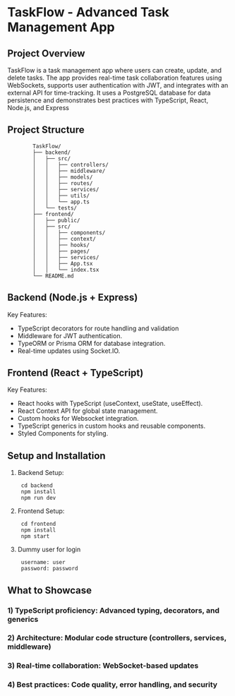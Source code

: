 # TaskFlow - Advanced Task Management App

## Project Overview

TaskFlow is a task management app where users can create, update, and delete tasks. The app provides real-time task collaboration features using WebSockets, supports user authentication with JWT, and integrates with an external API for time-tracking. It uses a PostgreSQL database for data persistence and demonstrates best practices with TypeScript, React, Node.js, and Express

## Project Structure

            TaskFlow/
            ├── backend/
            │   ├── src/
            │   │   ├── controllers/
            │   │   ├── middleware/
            │   │   ├── models/
            │   │   ├── routes/
            │   │   ├── services/
            │   │   ├── utils/
            │   │   └── app.ts
            │   └── tests/
            ├── frontend/
            │   ├── public/
            │   ├── src/
            │   │   ├── components/
            │   │   ├── context/
            │   │   ├── hooks/
            │   │   ├── pages/
            │   │   ├── services/
            │   │   ├── App.tsx
            │   │   └── index.tsx
            └── README.md

## Backend (Node.js + Express)

Key Features:

- TypeScript decorators for route handling and validation
- Middleware for JWT authentication.
- TypeORM or Prisma ORM for database integration.
- Real-time updates using Socket.IO.

## Frontend (React + TypeScript)

Key Features:

- React hooks with TypeScript (useContext, useState, useEffect).
- React Context API for global state management.
- Custom hooks for Websocket integration.
- TypeScript generics in custom hooks and reusable components.
- Styled Components for styling.

## Setup and Installation

1. Backend Setup:

        cd backend
        npm install
        npm run dev

2. Frontend Setup:

        cd frontend
        npm install
        npm start

3. Dummy user for login

        username: user
        password: password

## What to Showcase

### 1) TypeScript proficiency: Advanced typing, decorators, and generics

### 2) Architecture: Modular code structure (controllers, services, middleware)

### 3) Real-time collaboration: WebSocket-based updates

### 4) Best practices: Code quality, error handling, and security